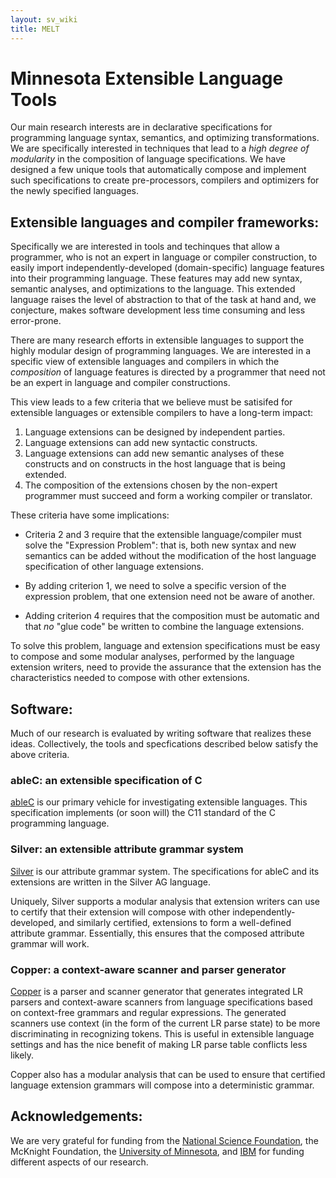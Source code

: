 ```yaml
---
layout: sv_wiki
title: MELT
---
```


# Minnesota Extensible Language Tools

Our main research interests are in declarative specifications for
programming language syntax, semantics, and optimizing
transformations.  We are specifically interested in techniques that
lead to a *high degree of modularity* in the composition of language
specifications.  We have designed a few unique tools that
automatically compose and implement such specifications to create
pre-processors, compilers and optimizers for the newly specified
languages.

## Extensible languages and compiler frameworks:

Specifically we are interested in tools and techinques that allow a
programmer, who is not an expert in language or compiler construction,
to easily import independently-developed (domain-specific) language
features into their programming language.  These features may add new
syntax, semantic analyses, and optimizations to the language.  This
extended language raises the level of abstraction to that of the task
at hand and, we conjecture, makes software development less time
consuming and less error-prone.

There are many research efforts in extensible languages to support the
highly modular design of programming languages.  We are interested in
a specific view of extensible languages and compilers in which the
*composition* of language features is directed by a programmer that
need not be an expert in language and compiler constructions.

This view leads to a few criteria that we believe must be satisifed
for extensible languages or extensible compilers to have a long-term
impact: 

1. Language extensions can be designed by independent parties.
2. Language extensions can add new syntactic constructs.
3. Language extensions can add new semantic analyses of these
   constructs and on constructs in the host language that is being
   extended.
4. The composition of the extensions chosen by the non-expert
   programmer must succeed and form a working compiler or translator.

These criteria have some implications:

* Criteria 2 and 3 require that the extensible language/compiler must
  solve the "Expression Problem": that is, both new syntax and new
  semantics can be added without the modification of the host language
  specification of other language extensions.

* By adding criterion 1, we need to solve a specific version of
  the expression problem, that one extension need not be aware of
  another. 

* Adding criterion 4 requires that the composition must be automatic
  and that *no* "glue code" be written to combine the language
  extensions. 

To solve this problem, language and extension specifications must be
easy to compose and some modular analyses, performed by the language
extension writers, need to provide the assurance that the extension
has the characteristics needed to compose with other extensions.

## Software:
Much of our research is evaluated by writing software that realizes
these ideas.  Collectively, the tools and specfications described
below satisfy the above criteria.


### ableC: an extensible specification of C

[ableC](ableC/index.html) is our primary vehicle for investigating
extensible languages.  This specification implements (or soon will)
the C11 standard of the C programming language.


### Silver: an extensible attribute grammar system

[Silver](silver) is our attribute grammar system.  The specifications
for ableC and its extensions are written in the Silver AG language. 

Uniquely, Silver supports a modular analysis that extension writers
can use to certify that their extension will compose with other
independently-developed, and similarly certified, extensions to form a
well-defined attribute grammar.  Essentially, this ensures that the
composed attribute grammar will work. 


### Copper: a context-aware scanner and parser generator

[Copper](copper/index.html) is a parser and scanner generator that
generates integrated LR parsers and context-aware scanners from
language specifications based on context-free grammars and regular
expressions. The generated scanners use context (in the form of the
current LR parse state) to be more discriminating in recognizing
tokens.  This is useful in extensible language settings and has the
nice benefit of making LR parse table conflicts less likely. 

Copper also has a modular analysis that can be used to ensure that
certified language extension grammars will compose into a
deterministic grammar. 

## Acknowledgements:

We are very grateful for funding from the [National Science
Foundation](http://www.nsf.gov/), the McKnight Foundation, the
[University of Minnesota](http://www.umn.edu), and
[IBM](http://ibm.com) for funding different aspects of our research. 
